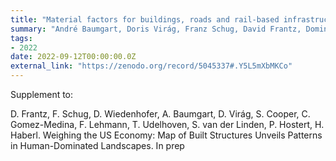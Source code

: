 ```yaml
---
title: "Material factors for buildings, roads and rail-based infrastructure in CONUS"
summary: "André Baumgart, Doris Virág, Franz Schug, David Frantz, Dominik Wiedenhofer @ Zenodo"
tags:
- 2022
date: 2022-09-12T00:00:00.0Z
external_link: "https://zenodo.org/record/5045337#.Y5L5mXbMKCo"
---
```


Supplement to:

D. Frantz, F. Schug, D. Wiedenhofer, A. Baumgart, D. Virág, S. Cooper, C. Gomez-Medina, F. Lehmann, T. Udelhoven, S. van der Linden, P. Hostert, H. Haberl. Weighing the US Economy: Map of Built Structures Unveils Patterns in Human-Dominated Landscapes. In prep
